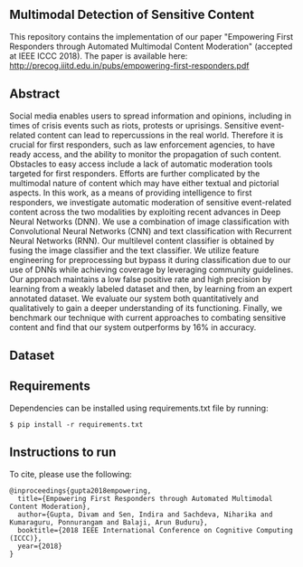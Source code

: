## Multimodal Detection of Sensitive Content

This repository contains the implementation of our paper "Empowering First Responders through Automated Multimodal Content Moderation" (accepted at IEEE ICCC 2018). The paper is available here: http://precog.iiitd.edu.in/pubs/empowering-first-responders.pdf

## Abstract

Social media enables users to spread information and opinions, including in times of crisis events such as riots, protests or uprisings. Sensitive event-related content can lead to repercussions in the real world. Therefore it is crucial for first responders, such as law enforcement agencies, to have ready access, and the ability to monitor the propagation of such content. Obstacles to easy access include a lack of automatic moderation tools targeted for first responders. Efforts are further complicated by the multimodal nature of content which may have either textual and pictorial aspects. In this work, as a means of providing intelligence to first responders, we investigate automatic moderation of sensitive event-related content across the two modalities by exploiting recent advances in Deep Neural Networks (DNN). We use a combination of image classification with Convolutional Neural Networks (CNN) and text classification with Recurrent Neural Networks (RNN). Our multilevel content classifier is obtained by fusing the image classifier and the text classifier. We utilize feature engineering for preprocessing but bypass it during classification due to our use of DNNs while achieving coverage by leveraging community guidelines. Our approach maintains a low false positive rate and high precision by learning from a weakly labeled dataset and then, by learning from an expert annotated dataset. We evaluate our system both quantitatively and qualitatively to gain a deeper understanding of its functioning. Finally, we benchmark our technique with current approaches to combating sensitive content and find that our system outperforms by 16% in accuracy.

## Dataset

## Requirements

Dependencies can be installed using requirements.txt file by running:

```
$ pip install -r requirements.txt
```

## Instructions to run

To cite, please use the following:

```
@inproceedings{gupta2018empowering,
  title={Empowering First Responders through Automated Multimodal Content Moderation},
  author={Gupta, Divam and Sen, Indira and Sachdeva, Niharika and Kumaraguru, Ponnurangam and Balaji, Arun Buduru},
  booktitle={2018 IEEE International Conference on Cognitive Computing (ICCC)}, 
  year={2018}
}
```
